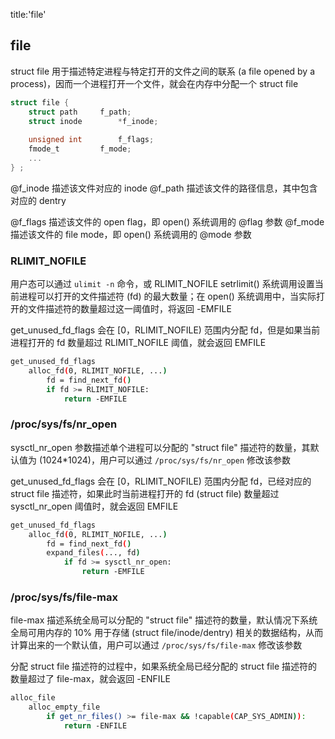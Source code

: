 title:'file'
## file

struct file 用于描述特定进程与特定打开的文件之间的联系 (a file opened by a process)，因而一个进程打开一个文件，就会在内存中分配一个 struct file

```c
struct file {
	struct path		f_path;
	struct inode		*f_inode;
	
	unsigned int 		f_flags;
	fmode_t			f_mode;
	...
} ;
```

@f_inode 描述该文件对应的 inode
@f_path  描述该文件的路径信息，其中包含对应的 dentry

@f_flags 描述该文件的 open flag，即 open() 系统调用的 @flag 参数
@f_mode  描述该文件的 file mode，即 open() 系统调用的 @mode 参数


### RLIMIT_NOFILE

用户态可以通过 `ulimit -n` 命令，或 RLIMIT_NOFILE setrlimit() 系统调用设置当前进程可以打开的文件描述符 (fd) 的最大数量；在 open() 系统调用中，当实际打开的文件描述符的数量超过这一阈值时，将返回 -EMFILE

get_unused_fd_flags 会在 [0，RLIMIT_NOFILE) 范围内分配 fd，但是如果当前进程打开的 fd 数量超过 RLIMIT_NOFILE 阈值，就会返回 EMFILE

```sh
get_unused_fd_flags
    alloc_fd(0, RLIMIT_NOFILE, ...)
        fd = find_next_fd()
        if fd >= RLIMIT_NOFILE:
            return -EMFILE  
```


### /proc/sys/fs/nr_open

sysctl_nr_open 参数描述单个进程可以分配的 "struct file" 描述符的数量，其默认值为 (1024*1024)，用户可以通过 `/proc/sys/fs/nr_open` 修改该参数

get_unused_fd_flags 会在 [0，RLIMIT_NOFILE) 范围内分配 fd，已经对应的 struct file 描述符，如果此时当前进程打开的 fd (struct file) 数量超过 sysctl_nr_open 阈值时，就会返回 EMFILE

```sh
get_unused_fd_flags
    alloc_fd(0, RLIMIT_NOFILE, ...)
        fd = find_next_fd()
        expand_files(..., fd)
            if fd >= sysctl_nr_open:
                return -EMFILE
```


### /proc/sys/fs/file-max

file-max 描述系统全局可以分配的 "struct file" 描述符的数量，默认情况下系统全局可用内存的 10% 用于存储 (struct file/inode/dentry) 相关的数据结构，从而计算出来的一个默认值，用户可以通过 `/proc/sys/fs/file-max` 修改该参数

分配 struct file 描述符的过程中，如果系统全局已经分配的 struct file 描述符的数量超过了 file-max，就会返回 -ENFILE

```sh
alloc_file
    alloc_empty_file
        if get_nr_files() >= file-max && !capable(CAP_SYS_ADMIN)):
            return -ENFILE
```